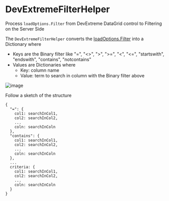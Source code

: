 # DevExtremeFilterHelper
Process `loadOptions.Filter` from DevExtreme DataGrid control to Filtering on the Server Side

The `DevExtremeFilterHelper` converts the [loadOptions.Filter]([https://openai.com](https://js.devexpress.com/jQuery/Documentation/ApiReference/Data_Layer/CustomStore/LoadOptions/#filter)) into a Dictionary where
* Keys are the Binary filter like "=", "<>", ">", ">=", "<", "<=", "startswith", "endswith", "contains", "notcontains"
* Values are Dictionaries where
  * Key: column name
  * Value: term to search in column with the Binary filter above

![image](https://github.com/arnml/DevExtremeFilterHelper/assets/169213539/11948131-47ec-4932-ba00-e1a808fdfddb)


Follow a sketch of the structure 
```
{
  "=": {
    col1: searchInCol1,
    col2: searchInCol2,
    ...
    coln: searchInColn
  },
  "contains": {
    col1: searchInCol1,
    col2: searchInCol2,
    ...
    coln: searchInColn
  },
  ...
  criteria: {
    col1: searchInCol1,
    col2: searchInCol2,
    ...
    coln: searchInColn
  }
}
```

